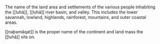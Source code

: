 The name of the land area and settlements of the various people inhabiting the [[luhă]], [[luhă]] river basin, and valley. This includes the lower savannah, lowland, highlands, rainforest, mountains, and outer coastal areas. 

[[naþamăqat]] is the proper name of the continent and land mass the [[luhă]] sits on. 